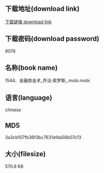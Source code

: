 ## 下载地址(download link)
[下载链接 download link](https://voluble-croquembouche-d321dc.netlify.app/?s=1544%E3%80%81%E9%87%91%E8%9E%8D%E7%82%BC%E9%87%91%E6%9C%AF_%E4%B9%94%E6%B2%BB%C2%B7%E7%B4%A2%E7%BD%97%E6%96%AF_.mobi)

## 下载密码(download password)
8078

## 名称(book name)
1544、金融炼金术_乔治·索罗斯_.mobi.mobi

## 语言(language)
chinese

## MD5
3a3cb107fb36f3bc7631efda56b07c13

## 大小(filesize)
570.8 KB
